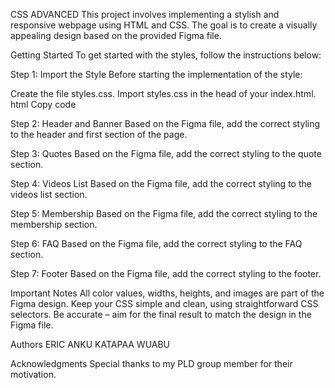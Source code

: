 CSS ADVANCED
This project involves implementing a stylish and responsive webpage using HTML and CSS. The goal is to create a visually appealing design based on the provided Figma file.

Getting Started
To get started with the styles, follow the instructions below:

Step 1: Import the Style
Before starting the implementation of the style:

Create the file styles.css.
Import styles.css in the head of your index.html.
html
Copy code

Step 2: Header and Banner
Based on the Figma file, add the correct styling to the header and first section of the page.

Step 3: Quotes
Based on the Figma file, add the correct styling to the quote section.

Step 4: Videos List
Based on the Figma file, add the correct styling to the videos list section.

Step 5: Membership
Based on the Figma file, add the correct styling to the membership section.

Step 6: FAQ
Based on the Figma file, add the correct styling to the FAQ section.

Step 7: Footer
Based on the Figma file, add the correct styling to the footer.

Important Notes
All color values, widths, heights, and images are part of the Figma design.
Keep your CSS simple and clean, using straightforward CSS selectors.
Be accurate – aim for the final result to match the design in the Figma file.

Authors
ERIC ANKU KATAPAA WUABU

Acknowledgments
Special thanks to my PLD group member for their motivation.